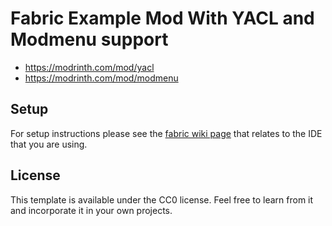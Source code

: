 # Fabric Example Mod With YACL and Modmenu support
- https://modrinth.com/mod/yacl
- https://modrinth.com/mod/modmenu

## Setup

For setup instructions please see the [fabric wiki page](https://fabricmc.net/wiki/tutorial:setup) that relates to the IDE that you are using.

## License

This template is available under the CC0 license. Feel free to learn from it and incorporate it in your own projects.

